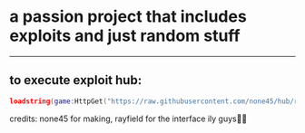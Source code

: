 # a passion project that includes exploits and just random stuff
----------------------------------------------------------------------------------------------------
## to execute exploit hub:
```lua
loadstring(game:HttpGet("https://raw.githubusercontent.com/none45/hub/refs/heads/main/exploit/init.lua"))()
```
credits: none45 for making, rayfield for the interface ily guys💖💖
